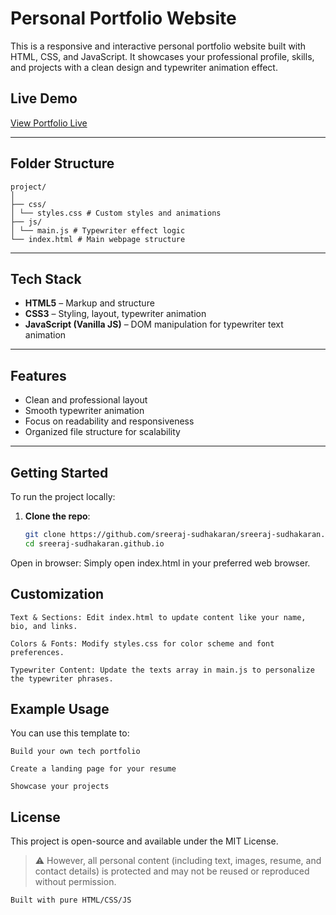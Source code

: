 # Personal Portfolio Website

This is a responsive and interactive personal portfolio website built with HTML, CSS, and JavaScript. It showcases your professional profile, skills, and projects with a clean design and typewriter animation effect.

## Live Demo

[View Portfolio Live](https://sreeraj-sudhakaran.github.io/?utm_source=readme)  


---

## Folder Structure

    project/ 
    │ 
    ├── css/ 
    │ └── styles.css # Custom styles and animations 
    ├── js/ 
    │ └── main.js # Typewriter effect logic 
    └── index.html # Main webpage structure


---

## Tech Stack

- **HTML5** – Markup and structure
- **CSS3** – Styling, layout, typewriter animation
- **JavaScript (Vanilla JS)** – DOM manipulation for typewriter text animation

---

## Features

- Clean and professional layout
- Smooth typewriter animation
- Focus on readability and responsiveness
- Organized file structure for scalability

---

## Getting Started

To run the project locally:

1. **Clone the repo**:
   ```bash
   git clone https://github.com/sreeraj-sudhakaran/sreeraj-sudhakaran.github.io.git
   cd sreeraj-sudhakaran.github.io

Open in browser: Simply open index.html in your preferred web browser.

## Customization

    Text & Sections: Edit index.html to update content like your name, bio, and links.

    Colors & Fonts: Modify styles.css for color scheme and font preferences.

    Typewriter Content: Update the texts array in main.js to personalize the typewriter phrases.

## Example Usage

You can use this template to:

    Build your own tech portfolio

    Create a landing page for your resume

    Showcase your projects

## License

This project is open-source and available under the MIT License.
> ⚠️ However, all personal content (including text, images, resume, and contact details) is protected and may not be reused or reproduced without permission.


    Built with pure HTML/CSS/JS

